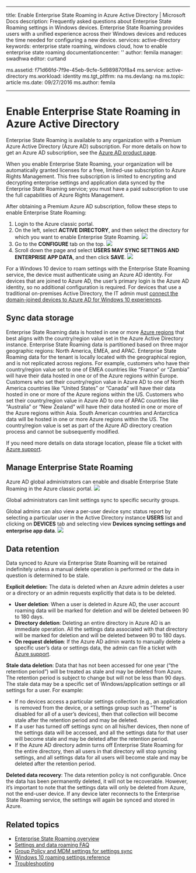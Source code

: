 
---
title: Enable Enterprise State Roaming in Azure Active Directory | Microsoft Docs
description: Frequently asked questions about Enterprise State Roaming settings in Windows devices. Enterprise State Roaming provides users with a unified experience across their Windows devices and reduces the time needed for configuring a new device.
services: active-directory
keywords: enterprise state roaming, windows cloud, how to enable enterprise state roaming
documentationcenter: ''
author: femila
manager: swadhwa
editor: curtand

ms.assetid: f71d66fd-7f9e-45eb-9cfe-5d989870f8a4
ms.service: active-directory
ms.workload: identity
ms.tgt_pltfrm: na
ms.devlang: na
ms.topic: article
ms.date: 09/27/2016
ms.author: femila

---
# Enable Enterprise State Roaming in Azure Active Directory
Enterprise State Roaming is available to any organization with a Premium Azure Active Directory (Azure AD) subscription. For more details on how to get an Azure AD subscription, see the [Azure AD product page](https://azure.microsoft.com/services/active-directory).

When you enable Enterprise State Roaming, your organization will be automatically granted licenses for a free, limited-use subscription to Azure Rights Management. This free subscription is limited to encrypting and decrypting enterprise settings and application data synced by the Enterprise State Roaming service; you must have a paid subscription to use the full capabilities of Azure Rights Management.

After obtaining a Premium Azure AD subscription, follow these steps to enable Enterprise State Roaming:

1. Login to the Azure classic portal.
2. On the left, select **ACTIVE DIRECTORY**, and then select the directory for which you want to enable Enterprise State Roaming.
   ![](./media/active-directory-enterprise-state-roaming/active-directory-enterprise-state-roaming.png)
3. Go to the **CONFIGURE** tab on the top.
   ![](./media/active-directory-enterprise-state-roaming/active-directory-enterprise-state-roaming-configure.png)
4. Scroll down the page and select **USERS MAY SYNC SETTINGS AND ENTERPRISE APP DATA**, and then click **SAVE**.
   ![](./media/active-directory-enterprise-state-roaming/active-directory-enterprise-state-roaming-select-all-sync-settings.png)

For a Windows 10 device to roam settings with the Enterprise State Roaming service, the device must authenticate using an Azure AD identity. For devices that are joined to Azure AD, the user’s primary login is the Azure AD identity, so no additional configuration is required. For devices that use a traditional on-premises Active Directory, the IT admin must [connect the domain-joined devices to Azure AD for Windows 10 experiences](active-directory-azureadjoin-devices-group-policy.md).

## Sync data storage
Enterprise State Roaming data is hosted in one or more [Azure regions](https://azure.microsoft.com/regions/) that best aligns with the country/region value set in the Azure Active Directory instance. Enterprise State Roaming data is partitioned based on three major geographic regions: North America, EMEA, and APAC. Enterprise State Roaming data for the tenant is locally located with the geographical region, and is not replicated across regions.  For example, customers who have their country/region value set to one of EMEA countries like “France” or “Zambia” will have their data hosted in one or of the Azure regions within Europe.  Customers who set their country/region value in Azure AD to one of North America countries like “United States” or “Canada” will have their data hosted in one or more of the Azure regions within the US.  Customers who set their country/region value in Azure AD to one of APAC countries like “Australia” or “New Zealand” will have their data hosted in one or more of the Azure regions within Asia.  South American countries and Antarctica data will be hosted in one or more Azure regions within the US.  The country/region value is set as part of the Azure AD directory creation process and cannot be subsequently modified. 

If you need more details on data storage location, please file a ticket with [Azure support](https://azure.microsoft.com/support/options/).

## Manage Enterprise State Roaming
Azure AD global administrators can enable and disable Enterprise State Roaming in the Azure classic portal.
![](./media/active-directory-enterprise-state-roaming/active-directory-enterprise-state-roaming-manage.png)

Global administrators can limit settings sync to specific security groups.

Global admins can also view a per-user device sync status report by selecting a particular user in the Active Directory instance **USERS** list and clicking on **DEVICES** tab and selecting view **Devices syncing settings and enterprise app data**.
![](./media/active-directory-enterprise-state-roaming/active-directory-enterprise-state-roaming-device-sync-settings.png)

## Data retention
Data synced to Azure via Enterprise State Roaming will be retained indefinitely unless a manual delete operation is performed or the data in question is determined to be stale. 

**Explicit deletion:** The data is deleted when an Azure admin deletes a user or a directory or an admin requests explicitly that data is to be deleted.

* **User deletion**: When a user is deleted in Azure AD, the user account roaming data will be marked for deletion and will be deleted between 90 to 180 days. 
* **Directory deletion**: Deleting an entire directory in Azure AD is an immediate operation. All the settings data associated with that directory will be marked for deletion and will be deleted between 90 to 180 days. 
* **On request deletion**: If the Azure AD admin wants to manually delete a specific user’s data or settings data, the admin can file a ticket with [Azure support](https://azure.microsoft.com/support/). 

**Stale data deletion**: Data that has not been accessed for one year (“the retention period”) will be treated as stale and may be deleted from Azure. The retention period is subject to change but will not be less than 90 days. The stale data may be a specific set of Windows/application settings or all settings for a user. For example:

* If no devices access a particular settings collection (e.g., an application is removed from the device, or a settings group such as “Theme” is disabled for all of a user’s devices), then that collection will become stale after the retention period and may be deleted. 
* If a user has turned off settings sync on all his/her devices, then none of the settings data will be accessed, and all the settings data for that user will become stale and may be deleted after the retention period. 
* If the Azure AD directory admin turns off Enterprise State Roaming for the entire directory, then all users in that directory will stop syncing settings, and all settings data for all users will become stale and may be deleted after the retention period. 

**Deleted data recovery**: The data retention policy is not configurable. Once the data has 
been permanently deleted, it will not be recoverable. However, it’s important to note that the settings data will only be deleted from Azure, not the end-user device. If any device later reconnects to the Enterprise State Roaming service, the settings will again be synced and stored in Azure.

## Related topics
* [Enterprise State Roaming overview](active-directory-windows-enterprise-state-roaming-overview.md)
* [Settings and data roaming FAQ](active-directory-windows-enterprise-state-roaming-faqs.md)
* [Group Policy and MDM settings for settings sync](active-directory-windows-enterprise-state-roaming-group-policy-settings.md)
* [Windows 10 roaming settings reference](active-directory-windows-enterprise-state-roaming-windows-settings-reference.md)
* [Troubleshooting](active-directory-windows-enterprise-state-roaming-troubleshooting.md)
